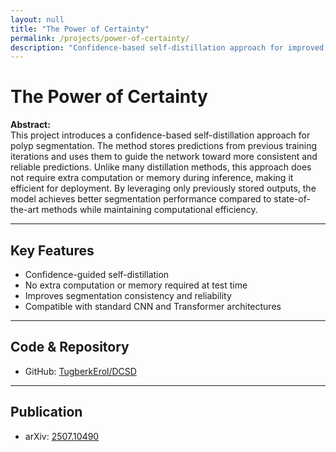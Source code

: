```yaml
---
layout: null
title: "The Power of Certainty"
permalink: /projects/power-of-certainty/
description: "Confidence-based self-distillation approach for improved polyp segmentation."
---
```


# The Power of Certainty

**Abstract:**  
This project introduces a confidence-based self-distillation approach for polyp segmentation. The method stores predictions from previous training iterations and uses them to guide the network toward more consistent and reliable predictions. Unlike many distillation methods, this approach does not require extra computation or memory during inference, making it efficient for deployment. By leveraging only previously stored outputs, the model achieves better segmentation performance compared to state-of-the-art methods while maintaining computational efficiency.

---

## Key Features
- Confidence-guided self-distillation  
- No extra computation or memory required at test time  
- Improves segmentation consistency and reliability  
- Compatible with standard CNN and Transformer architectures

---


## Code & Repository
- GitHub: [TugberkErol/DCSD](https://github.com/TugberkErol/DCSD)

---

## Publication
- arXiv: [2507.10490](https://arxiv.org/abs/2507.10490)


